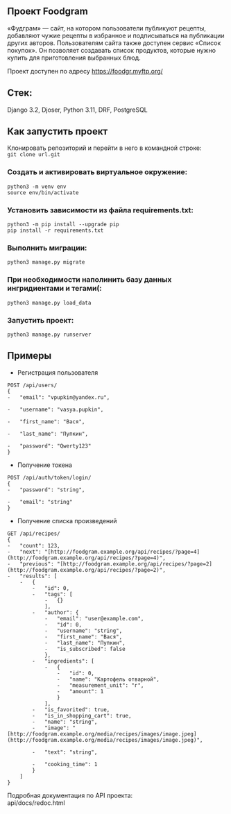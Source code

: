 ## Проект Foodgram

«Фудграм» — сайт, на котором пользователи публикуют рецепты, добавляют чужие рецепты в избранное и подписываться на публикации других авторов. Пользователям сайта также доступен сервис «Список покупок». Он позволяет создавать список продуктов, которые нужно купить для приготовления выбранных блюд.

Проект доступен по адресу https://foodgr.myftp.org/

## Стек:  
Django 3.2, Djoser, Python 3.11, DRF, PostgreSQL
## Как запустить проект  
Клонировать репозиторий и перейти в него в командной строке:  
`git clone url.git`  
  
### Cоздать и активировать виртуальное окружение:  
`python3 -m venv env`  
`source env/bin/activate`  
  
### Установить зависимости из файла requirements.txt:  
`python3 -m pip install --upgrade pip`  
`pip install -r requirements.txt`  
  
### Выполнить миграции:  
`python3 manage.py migrate`  
  
### При необходимости наполинить базу данных ингридиентами и тегами(:  
`python3 manage.py load_data`  
  
### Запустить проект:  
`python3 manage.py runserver`
## Примеры  
* Регистрация пользователя  
```  
POST /api/users/  
{
-   "email": "vpupkin@yandex.ru",
    
-   "username": "vasya.pupkin",
    
-   "first_name": "Вася",
    
-   "last_name": "Пупкин",
    
-   "password": "Qwerty123"
} 
```  
* Получение токена  
```  
POST /api/auth/token/login/  
{
-   "password": "string",
    
-   "email": "string"
} 
```  
* Получение списка произведений  
```  
GET /api/recipes/ 
{
-   "count": 123,
-   "next": "[http://foodgram.example.org/api/recipes/?page=4](http://foodgram.example.org/api/recipes/?page=4)",
-   "previous": "[http://foodgram.example.org/api/recipes/?page=2](http://foodgram.example.org/api/recipes/?page=2)",
-   "results": [
    -   {
        -   "id": 0,
        -   "tags": [
            -   {}
            ],
        -   "author": {
            -   "email": "user@example.com",
            -   "id": 0,
            -   "username": "string",
            -   "first_name": "Вася",
            -   "last_name": "Пупкин",
            -   "is_subscribed": false
            },
        -   "ingredients": [
            -   {
                -   "id": 0,
                -   "name": "Картофель отварной",
                -   "measurement_unit": "г",
                -   "amount": 1
                }
            ],
        -   "is_favorited": true,
        -   "is_in_shopping_cart": true,
        -   "name": "string",       
        -   "image": "[http://foodgram.example.org/media/recipes/images/image.jpeg](http://foodgram.example.org/media/recipes/images/image.jpeg)",
            
        -   "text": "string",
            
        -   "cooking_time": 1    
        }
    ]
}
```
Подробная документация по API проекта:   
api/docs/redoc.html